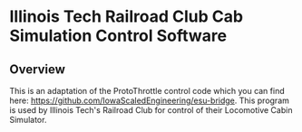 # Illinois Tech Railroad Club Cab Simulation Control Software

## Overview
This is an adaptation of the ProtoThrottle control code which you can find here: https://github.com/IowaScaledEngineering/esu-bridge. This program is used by Illinois Tech's Railroad Club for control of their Locomotive Cabin Simulator.
